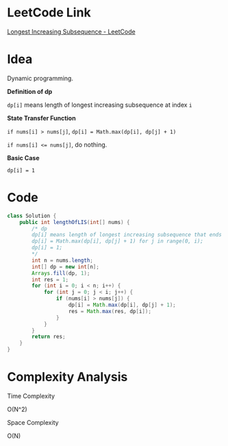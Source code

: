 # LeetCode Link

[Longest Increasing Subsequence - LeetCode](https://leetcode.com/problems/longest-increasing-subsequence/)

# Idea

Dynamic programming.

**Definition of dp**

`dp[i]` means length of longest increasing subsequence at index `i`

**State Transfer Function**

`if nums[i] > nums[j]`, `dp[i] = Math.max(dp[i], dp[j] + 1)`

`if nums[i] <= nums[j]`, do nothing.

**Basic Case**

`dp[i] = 1`


# Code

```java
class Solution {
    public int lengthOfLIS(int[] nums) {
        /* dp
        dp[i] means length of longest increasing subsequence that ends with index i
        dp[i] = Math.max(dp[i], dp[j] + 1) for j in range(0, i);
        dp[i] = 1;
        */
        int n = nums.length;
        int[] dp = new int[n];
        Arrays.fill(dp, 1);
        int res = 1;
        for (int i = 0; i < n; i++) {
            for (int j = 0; j < i; j++) {
                if (nums[i] > nums[j]) {
                    dp[i] = Math.max(dp[i], dp[j] + 1);
                    res = Math.max(res, dp[i]);
                }
            }
        }
        return res;
    }
}
```

# Complexity Analysis

Time Complexity

O(N^2)

Space Complexity

O(N)
